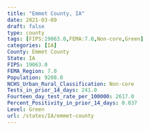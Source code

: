 ```yaml
---
title: "Emmet County, IA"
date: 2021-03-09
draft: false
type: county
tags: [FIPS:19063.0,FEMA:7.0,Non-core,Green]
categories: [IA]
County: Emmet County
State: IA
FIPS: 19063.0
FEMA_Region: 7.0
Population: 9208.0
NCHS_Urban_Rural_Classification: Non-core
Tests_in_prior_14_days: 241.0
Fourteen_day_test_rate_per_100000: 2617.0
Percent_Positivity_in_prior_14_days: 0.037
Level: Green
url: /states/IA/emmet-county
---
```



